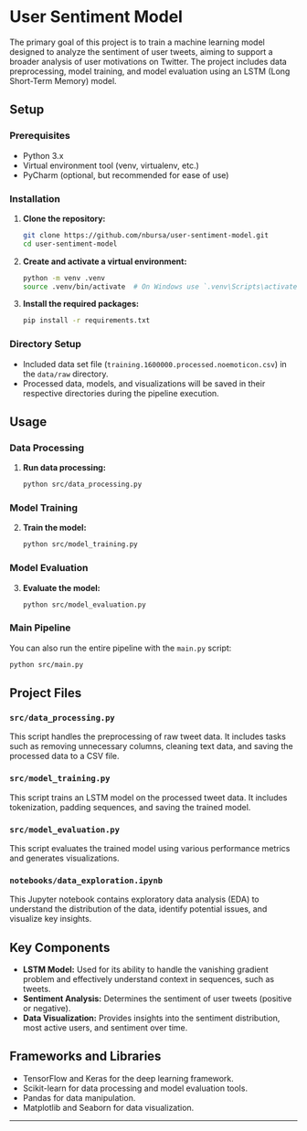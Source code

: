 # User Sentiment Model

The primary goal of this project is to train a machine learning model designed to analyze the sentiment of user tweets, aiming to support a broader analysis of user motivations on Twitter. The project includes data preprocessing, model training, and model evaluation using an LSTM (Long Short-Term Memory) model.

## Setup

### Prerequisites

- Python 3.x
- Virtual environment tool (venv, virtualenv, etc.)
- PyCharm (optional, but recommended for ease of use)

### Installation

1. **Clone the repository:**
    ```sh
    git clone https://github.com/nbursa/user-sentiment-model.git
    cd user-sentiment-model
    ```

2. **Create and activate a virtual environment:**
    ```sh
    python -m venv .venv
    source .venv/bin/activate  # On Windows use `.venv\Scripts\activate`
    ```

3. **Install the required packages:**
    ```sh
    pip install -r requirements.txt
    ```

### Directory Setup

- Included data set file (`training.1600000.processed.noemoticon.csv`) in the `data/raw` directory.
- Processed data, models, and visualizations will be saved in their respective directories during the pipeline execution.

## Usage

### Data Processing

1. **Run data processing:**
    ```sh
    python src/data_processing.py
    ```

### Model Training

2. **Train the model:**
    ```sh
    python src/model_training.py
    ```

### Model Evaluation

3. **Evaluate the model:**
    ```sh
    python src/model_evaluation.py
    ```

### Main Pipeline

You can also run the entire pipeline with the `main.py` script:
```sh
python src/main.py
```

## Project Files

### `src/data_processing.py`

This script handles the preprocessing of raw tweet data. It includes tasks such as removing unnecessary columns, cleaning text data, and saving the processed data to a CSV file.

### `src/model_training.py`

This script trains an LSTM model on the processed tweet data. It includes tokenization, padding sequences, and saving the trained model.

### `src/model_evaluation.py`

This script evaluates the trained model using various performance metrics and generates visualizations.

### `notebooks/data_exploration.ipynb`

This Jupyter notebook contains exploratory data analysis (EDA) to understand the distribution of the data, identify potential issues, and visualize key insights.

## Key Components

- **LSTM Model:** Used for its ability to handle the vanishing gradient problem and effectively understand context in sequences, such as tweets.
- **Sentiment Analysis:** Determines the sentiment of user tweets (positive or negative).
- **Data Visualization:** Provides insights into the sentiment distribution, most active users, and sentiment over time.

## Frameworks and Libraries

- TensorFlow and Keras for the deep learning framework.
- Scikit-learn for data processing and model evaluation tools.
- Pandas for data manipulation.
- Matplotlib and Seaborn for data visualization.

---